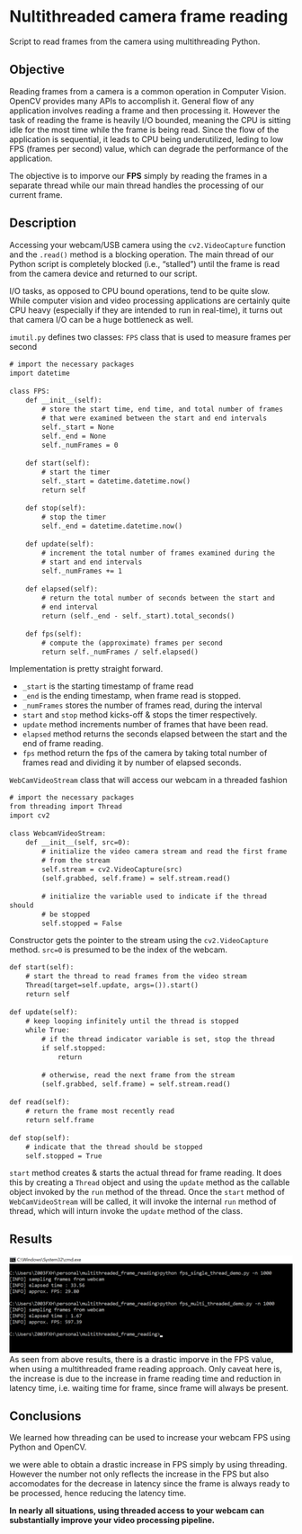 # Nultithreaded camera frame reading

Script to read frames from the camera using multithreading Python. 

## Objective
Reading frames from a camera is a common operation in Computer Vision. OpenCV provides many APIs to accomplish it.
General flow of any application involves reading a frame and then processing it.
However the task of reading the frame is heavily I/O bounded, meaning the CPU is sitting idle for the most time while the frame is being read.
Since the flow of the application is sequential, it leads to CPU being underutilized, leding to low FPS (frames per second) value,
which can degrade the performance of the application.


The objective is to imporve our **FPS** simply by reading the frames in a separate thread while our main thread handles the processing of 
our current frame.

## Description
Accessing your webcam/USB camera using the `cv2.VideoCapture`  function and the `.read()`  method is a blocking operation. 
The main thread of our Python script is completely blocked (i.e., “stalled”) until the frame is 
read from the camera device and returned to our script.

I/O tasks, as opposed to CPU bound operations, tend to be quite slow. While computer vision and video 
processing applications are certainly quite CPU heavy (especially if they are intended to run in real-time), 
it turns out that camera I/O can be a huge bottleneck as well.

`imutil.py` defines two classes:
`FPS` class that is used to measure frames per second
```
# import the necessary packages
import datetime
 
class FPS:
	def __init__(self):
		# store the start time, end time, and total number of frames
		# that were examined between the start and end intervals
		self._start = None
		self._end = None
		self._numFrames = 0
 
	def start(self):
		# start the timer
		self._start = datetime.datetime.now()
		return self
 
	def stop(self):
		# stop the timer
		self._end = datetime.datetime.now()
 
	def update(self):
		# increment the total number of frames examined during the
		# start and end intervals
		self._numFrames += 1
 
	def elapsed(self):
		# return the total number of seconds between the start and
		# end interval
		return (self._end - self._start).total_seconds()
 
	def fps(self):
		# compute the (approximate) frames per second
		return self._numFrames / self.elapsed()
```
Implementation is pretty straight forward. 
- `_start` is the starting timestamp of frame read
- `_end` is the ending timestamp, when frame read is stopped.
- `_numFrames` stores the number of frames read, during the interval
- `start` and `stop` method kicks-off & stops the timer respectively.
- `update` method increments number of frames that have been read.
- `elapsed` method returns the seconds elapsed between the start and the end of frame reading.
- `fps` method return the fps of the camera by taking total number of frames read and dividing
it by number of elapsed seconds.


`WebCamVideoStream` class that will access our webcam in a threaded fashion
```
# import the necessary packages
from threading import Thread
import cv2
 
class WebcamVideoStream:
	def __init__(self, src=0):
		# initialize the video camera stream and read the first frame
		# from the stream
		self.stream = cv2.VideoCapture(src)
		(self.grabbed, self.frame) = self.stream.read()
 
		# initialize the variable used to indicate if the thread should
		# be stopped
		self.stopped = False
```
Constructor gets the pointer to the stream using the `cv2.VideoCapture` method.
`src=0` is presumed to be the index of the webcam.
```
def start(self):
	# start the thread to read frames from the video stream
	Thread(target=self.update, args=()).start()
	return self
 
def update(self):
	# keep looping infinitely until the thread is stopped
	while True:
		# if the thread indicator variable is set, stop the thread
		if self.stopped:
			return

		# otherwise, read the next frame from the stream
		(self.grabbed, self.frame) = self.stream.read()

def read(self):
	# return the frame most recently read
	return self.frame
 
def stop(self):
	# indicate that the thread should be stopped
	self.stopped = True
```
`start` method creates & starts the actual thread for frame reading. It does this by creating a `Thread` object
and using the `update` method as the callable object invoked by the `run` method of the thread.
Once the `start` method of `WebCamVideoStream` will be called, it will invoke the internal `run` method of thread,
which will inturn invoke the `update` method of the class.

## Results
![result snapshot](./images/result.png)
As seen from above results, there is a drastic imporve in the FPS value, when using a multithreaded frame reading approach.
Only caveat here is, the increase is due to the increase in frame reading time and reduction in latency time, i.e. waiting 
time for frame, since frame will always be present.


## Conclusions
We learned how threading can be used to increase your webcam FPS using Python and OpenCV.


we were able to obtain a drastic increase in FPS simply by using threading. However the number not only reflects the
increase in the FPS but also accomodates for the decrease in latency since the frame is always ready to be processed, 
hence reducing the latency time.


**In nearly all situations, using threaded access to your webcam can substantially improve your video processing pipeline.**

